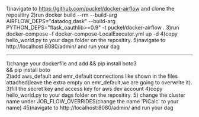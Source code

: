 1)navigate to https://github.com/puckel/docker-airflow and clone the repositiry
2)run docker build --rm --build-arg AIRFLOW_DEPS="datadog,dask" --build-arg PYTHON_DEPS="flask_oauthlib>=0.9" -t puckel/docker-airflow .
3)run docker-compose -f docker-compose-LocalExecutor.yml up -d
4)copy hello_world.py to your dags folder on the repositiry.
5)navigate to http://localhost:8080/admin/ and run your dag

-----------------------------------
1)change your dockerfile and add 
  && pip install boto3 \
    && pip install boto \
2)add aws_default and emr_default connections like shown in the files attached(leave the extra empty on emr_default,we are going to overwrite it).
3)fill the secret key and access key for aws dev account
4)copy hello_world.py to your dags folder on the repositiry.
5) change the cluster name under JOB_FLOW_OVERRIDES(change the name 'PiCalc' to your name)
45)navigate to http://localhost:8080/admin/ and run your dag

